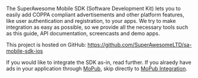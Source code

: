 The SuperAwesome Mobile SDK (Software Development Kit) lets you to easily add COPPA compliant advertisements and other platform features, like user authentication and registration, to your apps. We try to make integration as easy as possible, so we provide all the necessary tools such as this guide, API documentation, screencasts and demo apps.

This project is hosted on GitHub: https://github.com/SuperAwesomeLTD/sa-mobile-sdk-ios

If you would like to integrate the SDK as-in, read further.
If you alraedy have ads in your application through [MoPub](http://www.mopub.com), skip directly to [MoPub Integration](https://staging.developers.superawesome.tv/docs/iossdk/MoPub%20Integration?version=3).
